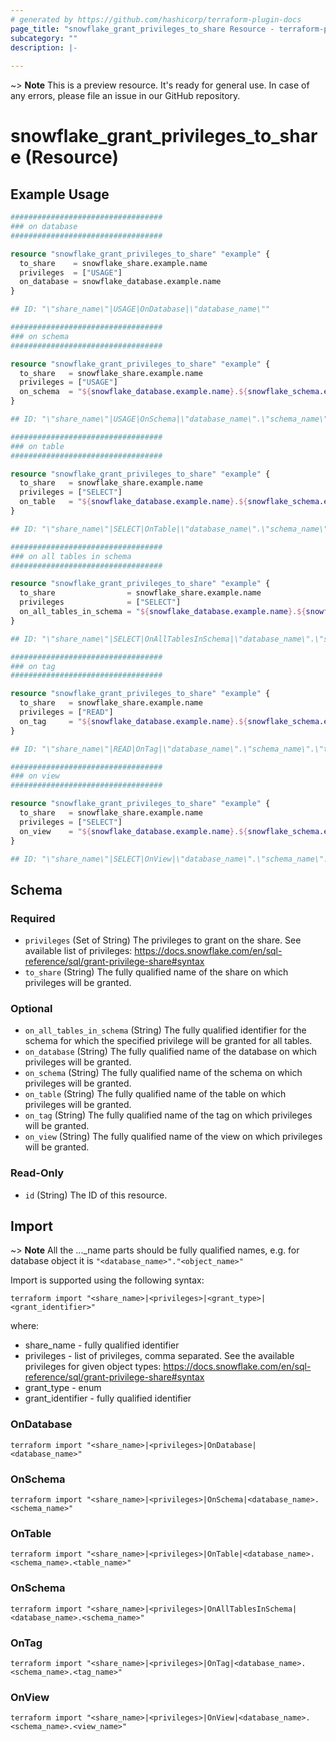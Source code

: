 ```yaml
---
# generated by https://github.com/hashicorp/terraform-plugin-docs
page_title: "snowflake_grant_privileges_to_share Resource - terraform-provider-snowflake"
subcategory: ""
description: |-
  
---
```


~> **Note** This is a preview resource. It's ready for general use. In case of any errors, please file an issue in our GitHub repository.

# snowflake_grant_privileges_to_share (Resource)



## Example Usage

```terraform
##################################
### on database
##################################

resource "snowflake_grant_privileges_to_share" "example" {
  to_share    = snowflake_share.example.name
  privileges  = ["USAGE"]
  on_database = snowflake_database.example.name
}

## ID: "\"share_name\"|USAGE|OnDatabase|\"database_name\""

##################################
### on schema
##################################

resource "snowflake_grant_privileges_to_share" "example" {
  to_share   = snowflake_share.example.name
  privileges = ["USAGE"]
  on_schema  = "${snowflake_database.example.name}.${snowflake_schema.example.name}"
}

## ID: "\"share_name\"|USAGE|OnSchema|\"database_name\".\"schema_name\""

##################################
### on table
##################################

resource "snowflake_grant_privileges_to_share" "example" {
  to_share   = snowflake_share.example.name
  privileges = ["SELECT"]
  on_table   = "${snowflake_database.example.name}.${snowflake_schema.example.name}.${snowflake_table.example.name}"
}

## ID: "\"share_name\"|SELECT|OnTable|\"database_name\".\"schema_name\".\"table_name\""

##################################
### on all tables in schema
##################################

resource "snowflake_grant_privileges_to_share" "example" {
  to_share                = snowflake_share.example.name
  privileges              = ["SELECT"]
  on_all_tables_in_schema = "${snowflake_database.example.name}.${snowflake_schema.example.name}"
}

## ID: "\"share_name\"|SELECT|OnAllTablesInSchema|\"database_name\".\"schema_name\""

##################################
### on tag
##################################

resource "snowflake_grant_privileges_to_share" "example" {
  to_share   = snowflake_share.example.name
  privileges = ["READ"]
  on_tag     = "${snowflake_database.example.name}.${snowflake_schema.example.name}.${snowflake_tag.example.name}"
}

## ID: "\"share_name\"|READ|OnTag|\"database_name\".\"schema_name\".\"tag_name\""

##################################
### on view
##################################

resource "snowflake_grant_privileges_to_share" "example" {
  to_share   = snowflake_share.example.name
  privileges = ["SELECT"]
  on_view    = "${snowflake_database.example.name}.${snowflake_schema.example.name}.${snowflake_view.example.name}"
}

## ID: "\"share_name\"|SELECT|OnView|\"database_name\".\"schema_name\".\"view_name\""
```

<!-- schema generated by tfplugindocs -->
## Schema

### Required

- `privileges` (Set of String) The privileges to grant on the share. See available list of privileges: https://docs.snowflake.com/en/sql-reference/sql/grant-privilege-share#syntax
- `to_share` (String) The fully qualified name of the share on which privileges will be granted.

### Optional

- `on_all_tables_in_schema` (String) The fully qualified identifier for the schema for which the specified privilege will be granted for all tables.
- `on_database` (String) The fully qualified name of the database on which privileges will be granted.
- `on_schema` (String) The fully qualified name of the schema on which privileges will be granted.
- `on_table` (String) The fully qualified name of the table on which privileges will be granted.
- `on_tag` (String) The fully qualified name of the tag on which privileges will be granted.
- `on_view` (String) The fully qualified name of the view on which privileges will be granted.

### Read-Only

- `id` (String) The ID of this resource.

## Import

~> **Note** All the ..._name parts should be fully qualified names, e.g. for database object it is `"<database_name>"."<object_name>"`

Import is supported using the following syntax:

`terraform import "<share_name>|<privileges>|<grant_type>|<grant_identifier>"`

where:
- share_name - fully qualified identifier
- privileges - list of privileges, comma separated. See the available privileges for given object types: https://docs.snowflake.com/en/sql-reference/sql/grant-privilege-share#syntax
- grant_type - enum
- grant_identifier - fully qualified identifier

### OnDatabase
`terraform import "<share_name>|<privileges>|OnDatabase|<database_name>"`

### OnSchema
`terraform import "<share_name>|<privileges>|OnSchema|<database_name>.<schema_name>"`

### OnTable
`terraform import "<share_name>|<privileges>|OnTable|<database_name>.<schema_name>.<table_name>"`

### OnSchema
`terraform import "<share_name>|<privileges>|OnAllTablesInSchema|<database_name>.<schema_name>"`

### OnTag
`terraform import "<share_name>|<privileges>|OnTag|<database_name>.<schema_name>.<tag_name>"`

### OnView
`terraform import "<share_name>|<privileges>|OnView|<database_name>.<schema_name>.<view_name>"`
